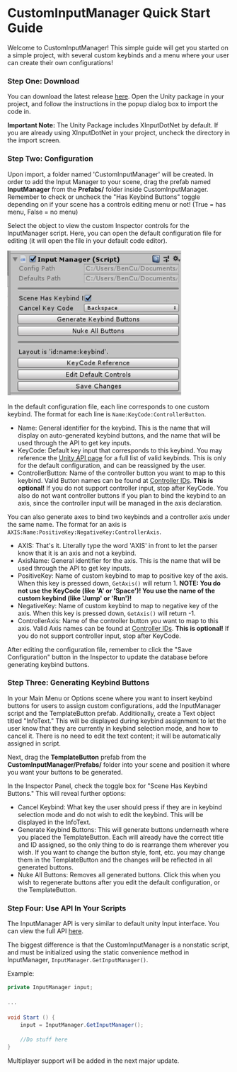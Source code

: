 # CustomInputManager Quick Start Guide

Welcome to CustomInputManager! This simple guide will get you started on a simple project, with several custom keybinds and a menu where your user can create their own configurations!

### Step One: Download

You can download the latest release [here](https://github.com/dbqeo/UnityInputManager/releases). Open the Unity package in your project, and follow the instructions in the popup dialog box to import the code in.

**Important Note:** The Unity Package includes XInputDotNet by default. If you are already using XInputDotNet in your project, uncheck the directory in the import screen.

### Step Two: Configuration

Upon import, a folder named 'CustomInputManager' will be created. In order to add the Input Manager to your scene, drag the prefab named **InputManager** from the **Prefabs/** folder inside CustomInputManager. Remember to check or uncheck the "Has Keybind Buttons" toggle depending on if your scene has a controls editing menu or not! (True = has menu, False = no menu)

Select the object to view the custom Inspector controls for the InputManager script. Here, you can open the default configuration file for editing (it will open the file in your default code editor). 

![InputManager Inspector](inputmanager.PNG "Input Manager")

In the default configuration file, each line corresponds to one custom keybind. The format for each line is `Name:KeyCode:ControllerButton`. 
 - Name: General identifier for the keybind. This is the name that will display on auto-generated keybind buttons, and the name that will be used through the API to get key inputs.
 - KeyCode: Default key input that corresponds to this keybind. You may reference the [Unity API page](https://docs.unity3d.com/ScriptReference/KeyCode.html) for a full list of valid keybinds. This is only for the default configuration, and can be reassigned by the user.
 - ControllerButton: Name of the controller button you want to map to this keybind. Valid Button names can be found at [Controller IDs](../3%20Controller/ControllerIDs.md). **This is optional!** If you do not support controller input, stop after KeyCode. You also do not want controller buttons if you plan to bind the keybind to an axis, since the controller input will be managed in the axis declaration.

You can also generate axes to bind two keybinds and a controller axis under the same name. The format for an axis is `AXIS:Name:PositiveKey:NegativeKey:ControllerAxis`.
 - AXIS: That's it. Literally type the word 'AXIS' in front to let the parser know that it is an axis and not a keybind.
 - AxisName: General identifier for the axis. This is the name that will be used through the API to get key inputs.
 - PositiveKey: Name of custom keybind to map to positive key of the axis. When this key is pressed down, `GetAxis()` will return 1. **NOTE: You do not use the KeyCode (like 'A' or 'Space')! You use the name of the custom keybind (like 'Jump' or 'Run')!**
 - NegativeKey: Name of custom keybind to map to negative key of the axis. When this key is pressed down, `GetAxis()` will return -1.
 - ControllerAxis: Name of the controller button you want to map to this axis. Valid Axis names can be found at [Controller IDs](../3%20Controller/ControllerIDs.md). **This is optional!** If you do not support controller input, stop after KeyCode. 


 After editing the configuration file, remember to click the "Save Configuration" button in the Inspector to update the database before generating keybind buttons. 

 ### Step Three: Generating Keybind Buttons
 
 In your Main Menu or Options scene where you want to insert keybind buttons for users to assign custom configurations, add the InputManager script and the TemplateButton prefab. Additionally, create a Text object titled "InfoText." This will be displayed during keybind assignment to let the user know that they are currently in keybind selection mode, and how to cancel it. There is no need to edit the text content; it will be automatically assigned in script.
 
 Next, drag the **TemplateButton** prefab from the **CustomInputManager/Prefabs/** folder into your scene and position it where you want your buttons to be generated.

 In the Inspector Panel, check the toggle box for "Scene Has Keybind Buttons." This will reveal further options:
  - Cancel Keybind: What key the user should press if they are in keybind selection mode and do not wish to edit the keybind. This will be displayed in the InfoText.
  - Generate Keybind Buttons: This will generate buttons underneath where you placed the TemplateButton. Each will already have the correct title and ID assigned, so the only thing to do is rearrange them wherever you wish. If you want to change the button style, font, etc. you may change them in the TemplateButton and the changes will be reflected in all generated buttons.
  - Nuke All Buttons: Removes all generated buttons. Click this when you wish to regenerate buttons after you edit the default configuration, or the TemplateButton.

### Step Four: Use API In Your Scripts

The InputManager API is very similar to default unity Input interface. You can view the full API [here](./API.md). 

The biggest difference is that the CustomInputManager is a nonstatic script, and must be initialized using the static convenience method in InputManager, `InputManager.GetInputManager()`.

Example:
```csharp
private InputManager input;

...

void Start () {
    input = InputManager.GetInputManager();

    //Do stuff here
}
```

Multiplayer support will be added in the next major update.